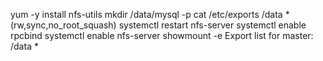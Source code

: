 yum -y install nfs-utils
mkdir /data/mysql -p
cat /etc/exports
/data *(rw,sync,no_root_squash)
systemctl restart nfs-server
systemctl enable rpcbind
systemctl enable nfs-server
showmount -e
Export list for master:
/data *
